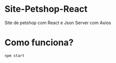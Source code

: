 # Site-Petshop-React

Site de petshop com React e Json Server com Axios

# Como funciona?

```
npm start
```
 
